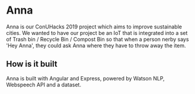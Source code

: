 # Anna

Anna is our ConUHacks 2019 project which aims to improve sustainable cities. We wanted to have our project be an IoT that is integrated into a set of Trash bin / Recycle Bin / Compost Bin so that when a person nerby says 'Hey Anna', they could ask Anna where they have to throw away the item.

## How is it built

Anna is built with Angular and Express, powered by Watson NLP, Webspeech API and a dataset.
